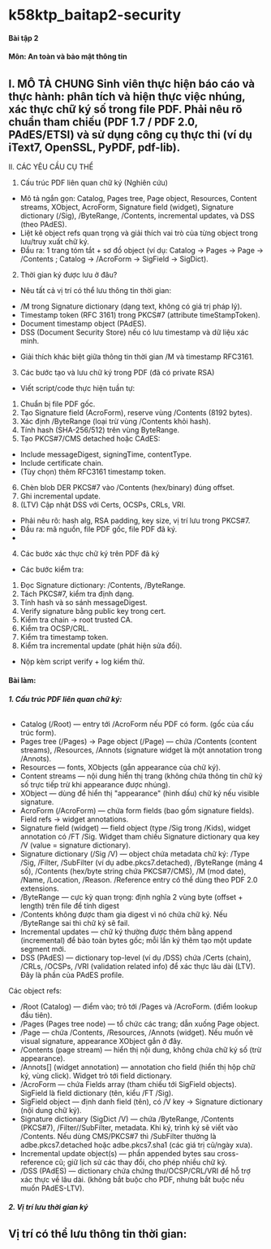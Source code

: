 # k58ktp_baitap2-security
#### Bài tập 2
#### Môn: An toàn và bảo mật thông tin

######
I. MÔ TẢ CHUNG
Sinh viên thực hiện báo cáo và thực hành: phân tích và hiện thực việc nhúng, xác
thực chữ ký số trong file PDF.
Phải nêu rõ chuẩn tham chiếu (PDF 1.7 / PDF 2.0, PAdES/ETSI) và sử dụng công cụ
thực thi (ví dụ iText7, OpenSSL, PyPDF, pdf-lib).
---
II. CÁC YÊU CẦU CỤ THỂ
1) Cấu trúc PDF liên quan chữ ký (Nghiên cứu)
- Mô tả ngắn gọn: Catalog, Pages tree, Page object, Resources, Content streams,
XObject, AcroForm, Signature field (widget), Signature dictionary (/Sig),
/ByteRange, /Contents, incremental updates, và DSS (theo PAdES).
- Liệt kê object refs quan trọng và giải thích vai trò của từng object trong
lưu/truy xuất chữ ký.
- Đầu ra: 1 trang tóm tắt + sơ đồ object (ví dụ: Catalog → Pages → Page → /Contents
; Catalog → /AcroForm → SigField → SigDict).
2) Thời gian ký được lưu ở đâu?
- Nêu tất cả vị trí có thể lưu thông tin thời gian:
+ /M trong Signature dictionary (dạng text, không có giá trị pháp lý).
+ Timestamp token (RFC 3161) trong PKCS#7 (attribute timeStampToken).
+ Document timestamp object (PAdES).
+ DSS (Document Security Store) nếu có lưu timestamp và dữ liệu xác minh.
- Giải thích khác biệt giữa thông tin thời gian /M và timestamp RFC3161.
3) Các bước tạo và lưu chữ ký trong PDF (đã có private RSA)
- Viết script/code thực hiện tuần tự:
1. Chuẩn bị file PDF gốc.
2. Tạo Signature field (AcroForm), reserve vùng /Contents (8192 bytes).
3. Xác định /ByteRange (loại trừ vùng /Contents khỏi hash).
4. Tính hash (SHA-256/512) trên vùng ByteRange.
5. Tạo PKCS#7/CMS detached hoặc CAdES:
- Include messageDigest, signingTime, contentType.
- Include certificate chain.
- (Tùy chọn) thêm RFC3161 timestamp token.
6. Chèn blob DER PKCS#7 vào /Contents (hex/binary) đúng offset.
7. Ghi incremental update.
8. (LTV) Cập nhật DSS với Certs, OCSPs, CRLs, VRI.
- Phải nêu rõ: hash alg, RSA padding, key size, vị trí lưu trong PKCS#7.
- Đầu ra: mã nguồn, file PDF gốc, file PDF đã ký.
- 
4) Các bước xác thực chữ ký trên PDF đã ký
- Các bước kiểm tra:
1. Đọc Signature dictionary: /Contents, /ByteRange.
2. Tách PKCS#7, kiểm tra định dạng.
3. Tính hash và so sánh messageDigest.
4. Verify signature bằng public key trong cert.
5. Kiểm tra chain → root trusted CA.
6. Kiểm tra OCSP/CRL.
7. Kiểm tra timestamp token.
8. Kiểm tra incremental update (phát hiện sửa đổi).
- Nộp kèm script verify + log kiểm thử.


#### Bài làm:
##### 1. Cấu trúc PDF liên quan chữ ký:
######
  - Catalog (/Root) — entry tới /AcroForm nếu PDF có form. (gốc của cấu trúc form). 
  - Pages tree (/Pages) → Page object (/Page) — chứa /Contents (content streams), /Resources, /Annots (signature widget là một annotation trong /Annots). 
  - Resources — fonts, XObjects (gắn appearance của chữ ký).
  - Content streams — nội dung hiển thị trang (không chứa thông tin chữ ký số trực tiếp trừ khi appearance được nhúng).
  - XObject — dùng để hiển thị "appearance" (hình dấu) chữ ký nếu visible signature.
  - AcroForm (/AcroForm) — chứa form fields (bao gồm signature fields). Field refs -> widget annotations. 
  - Signature field (widget) — field object (type /Sig trong /Kids), widget annotation có /FT /Sig. Widget tham chiếu Signature dictionary qua key /V (value = signature dictionary). 
  - Signature dictionary (/Sig /V) — object chứa metadata chữ ký: /Type /Sig, /Filter, /SubFilter (ví dụ adbe.pkcs7.detached), /ByteRange (mảng 4 số), /Contents (hex/byte string chứa PKCS#7/CMS), /M (mod date), /Name, /Location, /Reason. /Reference entry có thể dùng theo PDF 2.0 extensions. 
  - /ByteRange — cực kỳ quan trọng: định nghĩa 2 vùng byte (offset + length) trên file để tính digest
  - /Contents không được tham gia digest vì nó chứa chữ ký. Nếu /ByteRange sai thì chữ ký sẽ fail.
  - Incremental updates — chữ ký thường được thêm bằng append (incremental) để bảo toàn bytes gốc; mỗi lần ký thêm tạo một update segment mới. 
  - DSS (PAdES) — dictionary top-level (ví dụ /DSS) chứa /Certs (chain), /CRLs, /OCSPs, /VRI (validation related info) để xác thực lâu dài (LTV). Đây là phần của PAdES profile.

Các object refs:
  - /Root (Catalog) — điểm vào; trỏ tới /Pages và /AcroForm. (điểm lookup đầu tiên). 
  - /Pages (Pages tree node) — tổ chức các trang; dẫn xuống Page object.
  - /Page — chứa /Contents, /Resources, /Annots (widget). Nếu muốn vẽ visual signature, appearance XObject gắn ở đây.
  - /Contents (page stream) — hiển thị nội dung, không chứa chữ ký số (trừ appearance).
  - /Annots[] (widget annotation) — annotation cho field (hiển thị hộp chữ ký, vùng click). Widget trỏ tới field dictionary.
  - /AcroForm — chứa Fields array (tham chiếu tới SigField objects). SigField là field dictionary (tên, kiểu /FT /Sig). 
  - SigField object — định danh field (tên), có /V key -> Signature dictionary (nội dung chữ ký).
  - Signature dictionary (SigDict /V) — chứa /ByteRange, /Contents (PKCS#7), /Filter//SubFilter, metadata. Khi ký, trình ký sẽ viết vào /Contents. Nếu dùng CMS/PKCS#7 thì /SubFilter thường là adbe.pkcs7.detached hoặc adbe.pkcs7.sha1 (các giá trị cũ/ngày xưa). 
  - Incremental update object(s) — phần appended bytes sau cross-reference cũ; giữ lịch sử các thay đổi, cho phép nhiều chữ ký.
  - /DSS (PAdES) — dictionary chứa chứng thư/OCSP/CRL/VRI để hỗ trợ xác thực về lâu dài. (không bắt buộc cho PDF, nhưng bắt buộc nếu muốn PAdES-LTV).


##### 2. Vị trí lưu thời gian ký
######
Vị trí có thể lưu thông tin thời gian:
  - 
